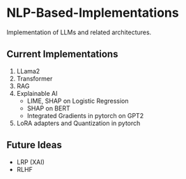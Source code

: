 # NLP-Based-Implementations
Implementation of LLMs and related architectures.

## Current Implementations
1. LLama2 
2. Transformer
3. RAG
4. Explainable AI
    - LIME, SHAP on Logistic Regression
    - SHAP on BERT
    - Integrated Gradients in pytorch on GPT2
5. LoRA adapters and Quantization in pytorch


## Future Ideas
- LRP (XAI)
- RLHF

